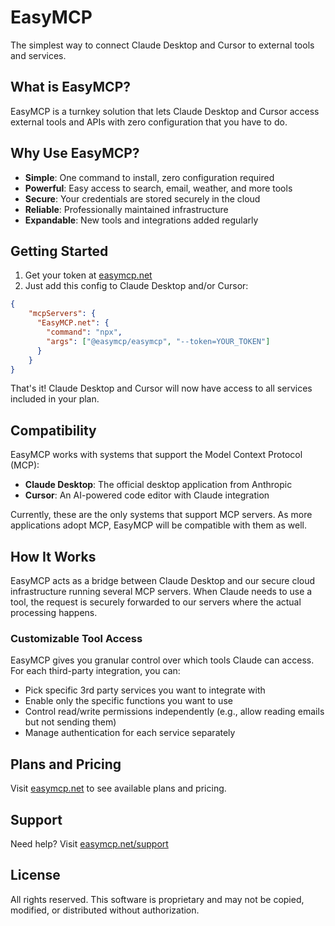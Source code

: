 # EasyMCP

The simplest way to connect Claude Desktop and Cursor to external tools and services.

## What is EasyMCP?

EasyMCP is a turnkey solution that lets Claude Desktop and Cursor access external tools and APIs with zero configuration that you have to do.

## Why Use EasyMCP?

- **Simple**: One command to install, zero configuration required
- **Powerful**: Easy access to search, email, weather, and more tools
- **Secure**: Your credentials are stored securely in the cloud
- **Reliable**: Professionally maintained infrastructure
- **Expandable**: New tools and integrations added regularly

## Getting Started

1. Get your token at [easymcp.net](https://easymcp.net)
2. Just add this config to Claude Desktop and/or Cursor:

```json
{
    "mcpServers": {
      "EasyMCP.net": {
        "command": "npx",
        "args": ["@easymcp/easymcp", "--token=YOUR_TOKEN"]
      }
    }
}
```

That's it! Claude Desktop and Cursor will now have access to all services included in your plan.

## Compatibility

EasyMCP works with systems that support the Model Context Protocol (MCP):

- **Claude Desktop**: The official desktop application from Anthropic
- **Cursor**: An AI-powered code editor with Claude integration

Currently, these are the only systems that support MCP servers. As more applications adopt MCP, EasyMCP will be compatible with them as well.

## How It Works

EasyMCP acts as a bridge between Claude Desktop and our secure cloud infrastructure running several MCP servers. When Claude needs to use a tool, the request is securely forwarded to our servers where the actual processing happens.

### Customizable Tool Access

EasyMCP gives you granular control over which tools Claude can access. For each third-party integration, you can:

- Pick specific 3rd party services you want to integrate with
- Enable only the specific functions you want to use
- Control read/write permissions independently (e.g., allow reading emails but not sending them)
- Manage authentication for each service separately


## Plans and Pricing

Visit [easymcp.net](https://easymcp.net) to see available plans and pricing.

## Support

Need help? Visit [easymcp.net/support](https://easymcp.net/support)

## License

All rights reserved. This software is proprietary and may not be copied, modified, or distributed without authorization.
